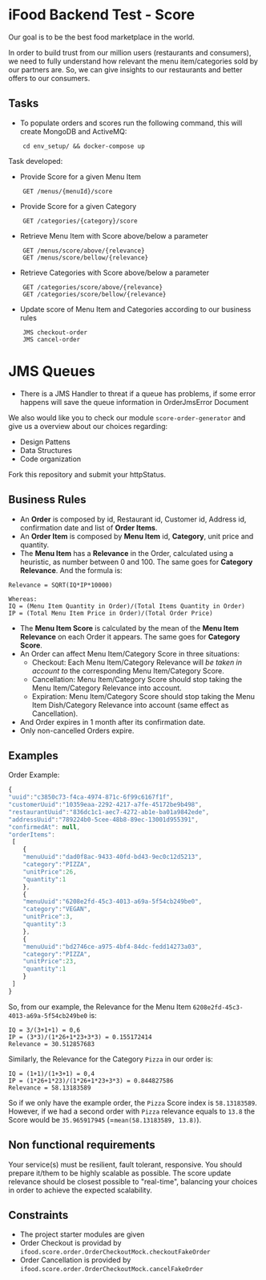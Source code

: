 # iFood Backend Test - Score

Our goal is to be the best food marketplace in the world.

In order to build trust from our million users (restaurants and consumers), we need to fully understand 
how relevant the menu item/categories sold by our partners are. 
So, we can give insights to our restaurants and better offers to our consumers. 

## Tasks
* To populate orders and scores run the following command, this will create MongoDB and ActiveMQ:
```
    cd env_setup/ && docker-compose up
```

Task developed:
* Provide Score for a given Menu Item
```
    GET /menus/{menuId}/score
```

* Provide Score for a given Category
```
    GET /categories/{category}/score
```

* Retrieve Menu Item with Score above/below a parameter
```
    GET /menus/score/above/{relevance}
    GET /menus/score/bellow/{relevance}
```
* Retrieve Categories with Score above/below a parameter
```
    GET /categories/score/above/{relevance}
    GET /categories/score/bellow/{relevance}
```
* Update score of Menu Item and Categories according to our business rules
```
    JMS checkout-order
    JMS cancel-order
```

# JMS Queues
* There is a JMS Handler to threat if a queue has problems, if some error happens will save the queue information in OrderJmsError Document

We also would like you to check our module `score-order-generator` and give us a overview about our choices regarding:
* Design Pattens
* Data Structures
* Code organization

Fork this repository and submit your httpStatus.

## Business Rules

* An **Order** is composed by id, Restaurant id, Customer id, Address id, confirmation date and list of **Order Items**.
* An **Order Item** is composed by **Menu Item** id, **Category**, unit price and quantity.
* The **Menu Item** has a **Relevance** in the Order, calculated using a heuristic, as number between 0 and 100. The same goes for **Category Relevance**. And the formula is:
```
Relevance = SQRT(IQ*IP*10000)

Whereas:
IQ = (Menu Item Quantity in Order)/(Total Items Quantity in Order)
IP = (Total Menu Item Price in Order)/(Total Order Price)
```
* The **Menu Item Score** is calculated by the mean of the **Menu Item Relevance** on each Order it appears.  The same goes for **Category Score**.
* An Order can affect Menu Item/Category Score in three situations:
    * Checkout: Each Menu Item/Category Relevance will *be taken in account to* the corresponding Menu Item/Category Score.
    * Cancellation: Menu Item/Category Score should stop taking the Menu Item/Category Relevance into account.
    * Expiration: Menu Item/Category Score should stop taking the Menu Item Dish/Category Relevance into account (same effect as Cancellation).
* And Order expires in 1 month after its confirmation date.
* Only non-cancelled Orders expire.

## Examples

Order Example:
```javascript
{
"uuid":"c3850c73-f4ca-4974-871c-6f99c6167f1f",
"customerUuid":"10359eaa-2292-4217-a7fe-45172be9b498",
"restaurantUuid":"836dc1c1-aec7-4272-ab1e-ba01a9842ede",
"addressUuid":"789224b0-5cee-48b8-89ec-13001d955391",
"confirmedAt": null,
"orderItems":
 [
    {
    "menuUuid":"dad0f8ac-9433-40fd-bd43-9ec0c12d5213",
    "category":"PIZZA",
    "unitPrice":26,
    "quantity":1
    },
    {
    "menuUuid":"6208e2fd-45c3-4013-a69a-5f54cb249be0",
    "category":"VEGAN",
    "unitPrice":3,
    "quantity":3
    },
    {
    "menuUuid":"bd2746ce-a975-4bf4-84dc-fedd14273a03",
    "category":"PIZZA",
    "unitPrice":23,
    "quantity":1
    }
 ]
}
```

So, from our example, the Relevance for the Menu Item `6208e2fd-45c3-4013-a69a-5f54cb249be0` is:
```
IQ = 3/(3+1+1) = 0,6
IP = (3*3)/(1*26+1*23+3*3) = 0.155172414
Relevance = 30.512857683
```
Similarly, the Relevance for the Category `Pizza` in our order is:
```
IQ = (1+1)/(1+3+1) = 0,4
IP = (1*26+1*23)/(1*26+1*23+3*3) = 0.844827586
Relevance = 58.13183589
```

So if we only have the example order, the `Pizza` Score index is `58.13183589`. However, if we had a 
second order with `Pizza` relevance equals to `13.8` the Score would be `35.965917945` 
(=`mean(58.13183589, 13.8)`).

## Non functional requirements

Your service(s) must be resilient, fault tolerant, responsive. You should prepare it/them to be highly scalable as possible.
The score update relevance should be closest possible to "real-time", balancing your choices in order to achieve the expected
scalability.

## Constraints

* The project starter modules are given
* Order Checkout is providad by `ifood.score.order.OrderCheckoutMock.checkoutFakeOrder`
* Order Cancellation is provided by `ifood.score.order.OrderCheckoutMock.cancelFakeOrder`
